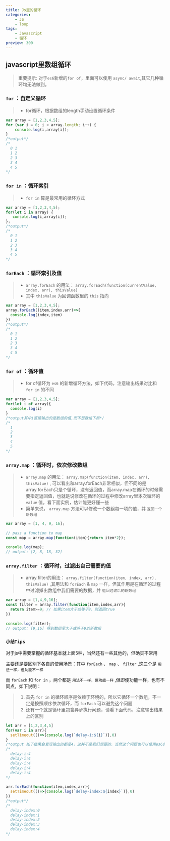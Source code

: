 ```yaml
---
title: Js里的循环
categories:
    - JS
    - loop
tags:
    - Javascript
    - 循环
preview: 300
---
```

## javascript里数组循环
 
> 重要提示: 对于`es6`新增的`for of`，里面可以使用 `async/ await`,其它几种循环均无法做到。
 
### `for` ：自定义循环
 
> - for循环，根据数组的length手动设置循环条件
 
```javascript
var array = [1,2,3,4,5];
for (var i = 0; i < array.length; i++) { 
    console.log(i,array[i]);
}
/*output*/
/*
  0 1
  1 2
  2 3
  3 4
  4 5
*/
```
 
 
 
### `for in` ：循环索引
 
> - `for in` 算是最常用的循环方式
 
```javascript
var array = [1,2,3,4,5];
for(let i in array) { 
   console.log(i,array[i]); 
};
/*output*/
/*
  0 1
  1 2
  2 3
  3 4
  4 5
*/
```
 
### `forEach` ：循环索引及值
 
> - `array.forEach` 的用法： `array.forEach(function(currentValue, index, arr), thisValue)`
> - 其中 `thisValue` 为回调函数里的 `this` 指向
 
```javascript
var array = [1,2,3,4,5];
array.forEach((item,index,arr)=>{
  console.log(index,item)
})
/*output*/
/*
  0 1
  1 2
  2 3
  3 4
  4 5
*/
```
 
### `for of` ：循环值
 
> - for of循环为 `es6` 的新增循环方法，如下代码，注意输出结果对比和 `for in` 的不同
 
```javascript
var array = [1,2,3,4,5];
for(let i of array){
  console.log(i)
}
/*output其中i直接输出的是数组的值,而不是数组下标*/
/*
  1
  2
  3
  4
  5
*/
```
 
### `array.map` ：循环时，依次修改数组
 
> - `array.map` 的用法： `array.map(function(item, index, arr), thisValue)` , 可以看出和array.forEach非常相似，但不同的是array.forEach只是个循环，没有返回值，而array.map在循环的时候需要指定返回值，也就是说修改在循环的过程中修改array里本次循环的 `value` 值，看下面实例，估计能更好懂一些
> - 简单来说， `array.map` 方法可以修改一个数组每一项的值，并 `返回一个新数组`
 
```javascript
var array = [1, 4, 9, 16];
 
// pass a function to map
const map = array.map(function(item){return item*2});
 
console.log(map);
// output: [2, 8, 18, 32]
```
 
### `array.filter` ：循环时，过滤出自己需要的值
 
> - array.filter的用法： `array.filter(function(item, index, arr), thisValue)` ,其用法和 `forEach` & `map` 一样，但其作用是在循环的过程中过滤掉出数组中我们需要的数据，并 `返回过滤后的新数组`
 
```javascript
var array = [1,4,9,16];
const filter = array.filter(function(item,index,arr){
  return item>=9; // 如果item大于或等于9，则返回true
})
 
console.log(filter);
// output: [9,16] 得到数组里大于或等于9的新数组
```
 
### `小结Tips`
 
对于js中需要掌握的循环基本就上面5种，当然还有一些其他的，但确实不常用
 
主要还是要区别下各自的使用场景：其中 `forEach` 、 `map` 、 `filter` ,这三个是 `用法一样，但功能不一样`
 
而 `forEach` 和 `for in` ，两个都是 `用法不一样，但功能一样` ,但即便功能一样，也有不同点，如下说明：
 
> 1. 首先 `for in` 的循环顺序是依赖于环境的，所以它循环一个数组，不一定是按照顺序依次循环，而 `forEach` 可以避免这个问题
> 2. 还有一个就是循环里包含异步执行问题，请看下面代码，注意输出结果上的区别
 
```javascript
let arr = [1,2,3,4,5]
for(var i in arr){
  setTimeout(()=>{console.log(`delay-i:${i}`)},0)
}
/*output 如下结果会发现输出的都是4，这并不是我们想要的，当然这个问题也可以使用es6的let来解决，将for里的var改成let即可*/
/*
  delay-i:4
  delay-i:4
  delay-i:4
  delay-i:4
  delay-i:4
*/
 
arr.forEach(function(item,index,arr){
  setTimeout(()=>{console.log(`delay-index:${index}`)},0)
})
/*output*/
/*
  delay-index:0
  delay-index:1
  delay-index:2
  delay-index:3
  delay-index:4
*/
```